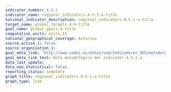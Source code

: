 ```yaml
---
indicator_number: 4.5.1
indicator_name: regional_indicators.4-5-1-a-title
national_indicator_description: regional_indicators.4-5-1-a-title
target_name: global_targets.4-5-title
goal_name: global_goals.4-title
computation_units: units.IX
national_geographical_coverage: Asturias
source_active_1: false
source_organisation_1:  
goal_meta_link: "http://www.sadei.es/datos/sad/Indicadores_ODS/metodologia/4.5.1.a.pdf"
goal_meta_link_text: Nota metodológica del indicador 4.5.1.a
data_last_update:  
data_non_statistical: false
reporting_status: complete
graph_title: regional_indicators.4-5-1-a-title
graph_type: line
---
```

